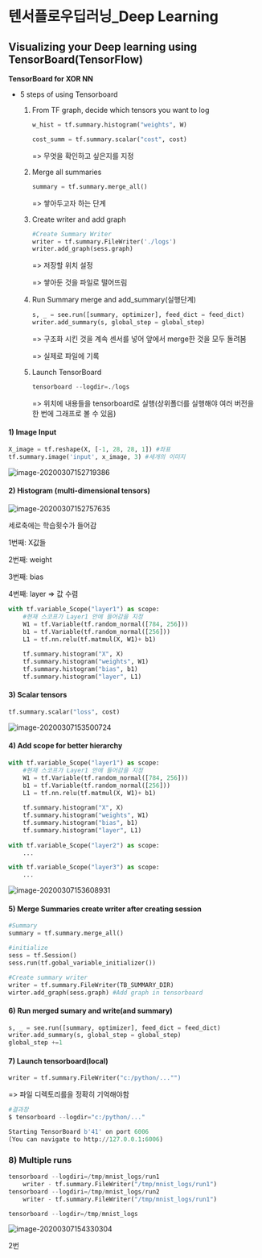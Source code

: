 # 텐서플로우딥러닝_Deep Learning

## Visualizing your Deep learning using TensorBoard(TensorFlow)

**TensorBoard for XOR NN**

- 5 steps of using Tensorboard

  1. From TF graph, decide which tensors you want to log

     ```python
     w_hist = tf.summary.histogram("weights", W)
     
     cost_summ = tf.summary.scalar("cost", cost)
     ```

     => 무엇을 확인하고 싶은지를 지정

     

  2. Merge all summaries

     ``` python
     summary = tf.summary.merge_all()
     ```

     => 쌓아두고자 하는 단계

     

  3. Create writer and add graph

     ``` python
     #Create Summary Writer
     writer = tf.summary.FileWriter('./logs')
     writer.add_graph(sess.graph)
     ```

     => 저장할 위치 설정

     => 쌓아둔 것을 파일로 떨어뜨림

     

  4. Run Summary merge and add_summary(실행단계)

     ``` python
     s, _ = see.run([summary, optimizer], feed_dict = feed_dict)
     writer.add_summary(s, global_step = global_step)
     ```

     => 구조화 시킨 것을 계속 센서를 넣어 앞에서 merge한 것을 모두 돌려봄

     => 실제로 파일에 기록

     

  5. Launch TensorBoard

     ```python
     tensorboard --logdir=./logs
     ```

     => 위치에 내용들을 tensorboard로 실행(상위폴더를 실행해야 여러 버전을 한 번에 그래프로 볼 수 있음)

     

#### 1) Image Input

``` python
X_image = tf.reshape(X, [-1, 28, 28, 1]) #좌표
tf.summary.image('input', x_image, 3) #세개의 이미지
```

![image-20200307152719386](image-20200307152719386.png)



#### 2) Histogram (multi-dimensional tensors)

![image-20200307152757635](image-20200307152757635.png)

세로축에는 학습횟수가 들어감

1번째: X값들

2번째: weight

3번째: bias

4번째: layer => 값 수렴

``` python
with tf.variable_Scope("layer1") as scope: 
    #현재 스코프가 Layer1 안에 들어감을 지정
    W1 = tf.Variable(tf.random_normal([784, 256]))
    b1 = tf.Variable(tf.random_normal([256]))
    L1 = tf.nn.relu(tf.matmul(X, W1)+ b1)
    
    tf.summary.histogram("X", X)
    tf.summary.histogram("weights", W1)
    tf.summary.histogram("bias", b1)
    tf.summary.histogram("layer", L1)
```



#### 3) Scalar tensors

```python
tf.summary.scalar("loss", cost)
```

![image-20200307153500724](image-20200307153500724.png)



#### 4) Add scope for better hierarchy

```python
with tf.variable_Scope("layer1") as scope: 
    #현재 스코프가 Layer1 안에 들어감을 지정
    W1 = tf.Variable(tf.random_normal([784, 256]))
    b1 = tf.Variable(tf.random_normal([256]))
    L1 = tf.nn.relu(tf.matmul(X, W1)+ b1)
    
    tf.summary.histogram("X", X)
    tf.summary.histogram("weights", W1)
    tf.summary.histogram("bias", b1)
    tf.summary.histogram("layer", L1)
   
with tf.variable_Scope("layer2") as scope: 
   	...

with tf.variable_Scope("layer3") as scope: 
    ...
```

![image-20200307153608931](image-20200307153608931.png)



#### 5) Merge Summaries create writer after creating session

```python
#Summary
summary = tf.summary.merge_all()

#initialize
sess = tf.Session()
sess.run(tf.gobal_variable_initializer())

#Create summary writer
writer = tf.summary.FileWriter(TB_SUMMARY_DIR)
wirter.add_graph(sess.graph) #Add graph in tensorboard
```



#### 6) Run merged sumary and write(and summary)

```python
s, _ = see.run([summary, optimizer], feed_dict = feed_dict)
writer.add_summary(s, global_step = global_step)
global_step +=1
```



#### 7) Launch tensorboard(local)

```python
writer = tf.summary.FileWriter("c:/python/..."")
```

=> 파일 디렉토리를을 정확히 기억해야함

```python
#결과창
$ tensorboard --logdir="c:/python/..."

Starting TensorBoard b'41' on port 6006
(You can navigate to http://127.0.0.1:6006)
```



### 8) Multiple runs

``` python
tensorboard --logdiri=/tmp/mnist_logs/run1
	writer - tf.summary.FileWriter("/tmp/mnist_logs/run1")
tensorboard --logdiri=/tmp/mnist_logs/run2
	writer - tf.summary.FileWriter("/tmp/mnist_logs/run1")

tensorboard --logdir=/tmp/mnist_logs
```



![image-20200307154330304](image-20200307154330304.png)



2번

